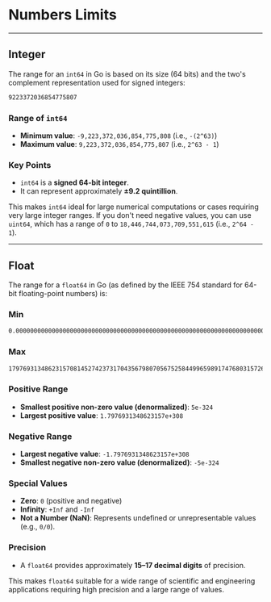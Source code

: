 # Numbers Limits

---

## Integer

The range for an `int64` in Go is based on its size (64 bits) and the two's complement representation used for signed integers:

```bash
9223372036854775807
```

### **Range of `int64`**

- **Minimum value**: `-9,223,372,036,854,775,808` (i.e., `-(2^63)`)
- **Maximum value**: `9,223,372,036,854,775,807` (i.e., `2^63 - 1`)

### **Key Points**

- `int64` is a **signed 64-bit integer**.
- It can represent approximately **±9.2 quintillion**.

This makes `int64` ideal for large numerical computations or cases requiring very large integer ranges. If you don't need negative values, you can use `uint64`, which has a range of `0` to `18,446,744,073,709,551,615` (i.e., `2^64 - 1`).

---

## Float

The range for a `float64` in Go (as defined by the IEEE 754 standard for 64-bit floating-point numbers) is:

### Min

```bash
0.000000000000000000000000000000000000000000000000000000000000000000000000000000000000000000000000000000000000000000000000000000000000000000000000000000000000000000000000000000000000000000000000000000000000000000000000000000000000000000000000000000000000000000000000000000000000000000000000000000000000000000000000000000000005
```

### Max

```bash
179769313486231570814527423731704356798070567525844996598917476803157260780028538760589558632766878171540458953514382464234321326889464182768467546703537516986049910576551282076245490090389328944075868508455133942304583236903222948165808559332123348274797826204144723168738177180919299881250404026184124858368.000000
```

### **Positive Range**

- **Smallest positive non-zero value (denormalized)**: `5e-324`
- **Largest positive value**: `1.7976931348623157e+308`

### **Negative Range**

- **Largest negative value**: `-1.7976931348623157e+308`
- **Smallest negative non-zero value (denormalized)**: `-5e-324`

### **Special Values**

- **Zero**: `0` (positive and negative)
- **Infinity**: `+Inf` and `-Inf`
- **Not a Number (NaN)**: Represents undefined or unrepresentable values (e.g., `0/0`).

### **Precision**

- A `float64` provides approximately **15–17 decimal digits** of precision.

This makes `float64` suitable for a wide range of scientific and engineering applications requiring high precision and a large range of values.
